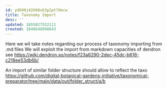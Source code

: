 ```yaml
---
id: yd690j42b98sb3p2pt7decw
title: Taxonomy Import
desc: ''
updated: 1655027552111
created: 1646646898643
---
```


Here we wil take notes regarding our process of taxonomy importing from .md files
We will exploit the import from markdown capacities of dendron see https://wiki.dendron.so/notes/f23a6290-2dec-45dc-b616-c218ee53db6b/


An import of similar folder structure should allow to reflect the taxo https://github.com/digital-botanical-gardens-initiative/taxonomical-preparator/tree/main/data/out/folder_struct/a/b

